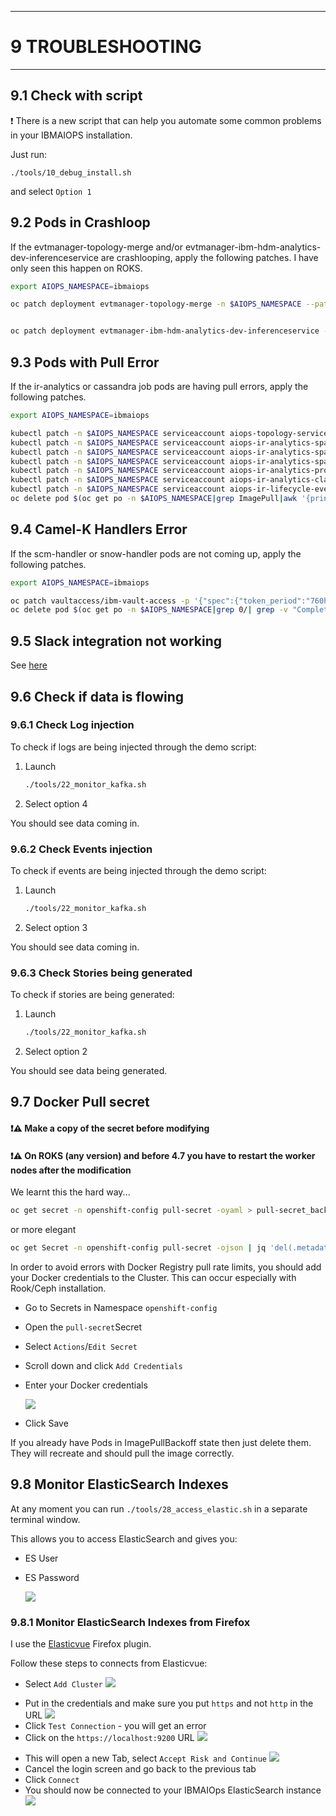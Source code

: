 ---------------------------------------------------------------

# 9 TROUBLESHOOTING
---------------------------------------------------------------

## 9.1 Check with script

❗ There is a new script that can help you automate some common problems in your IBMAIOPS installation.

Just run:

```
./tools/10_debug_install.sh
```

and select `Option 1`


## 9.2 Pods in Crashloop

If the evtmanager-topology-merge and/or evtmanager-ibm-hdm-analytics-dev-inferenceservice are crashlooping, apply the following patches. I have only seen this happen on ROKS.

```bash
export AIOPS_NAMESPACE=ibmaiops

oc patch deployment evtmanager-topology-merge -n $AIOPS_NAMESPACE --patch-file ./yaml/aiops/pazch/topology-merge-patch.yaml


oc patch deployment evtmanager-ibm-hdm-analytics-dev-inferenceservice -n $AIOPS_NAMESPACE --patch-file ./yaml/aiops/patch/evtmanager-inferenceservice-patch.yaml
```


<div style="page-break-after: always;"></div>

## 9.3 Pods with Pull Error

If the ir-analytics or cassandra job pods are having pull errors, apply the following patches. 

```bash
export AIOPS_NAMESPACE=ibmaiops

kubectl patch -n $AIOPS_NAMESPACE serviceaccount aiops-topology-service-account -p '{"imagePullSecrets": [{"name": "ibm-entitlement-key"}]}'
kubectl patch -n $AIOPS_NAMESPACE serviceaccount aiops-ir-analytics-spark-worker -p '{"imagePullSecrets": [{"name": "ibm-entitlement-key"}]}'
kubectl patch -n $AIOPS_NAMESPACE serviceaccount aiops-ir-analytics-spark-pipeline-composer -p '{"imagePullSecrets": [{"name": "ibm-entitlement-key"}]}'
kubectl patch -n $AIOPS_NAMESPACE serviceaccount aiops-ir-analytics-spark-master -p '{"imagePullSecrets": [{"name": "ibm-entitlement-key"}]}'
kubectl patch -n $AIOPS_NAMESPACE serviceaccount aiops-ir-analytics-probablecause -p '{"imagePullSecrets": [{"name": "ibm-entitlement-key"}]}'
kubectl patch -n $AIOPS_NAMESPACE serviceaccount aiops-ir-analytics-classifier -p '{"imagePullSecrets": [{"name": "ibm-entitlement-key"}]}'
kubectl patch -n $AIOPS_NAMESPACE serviceaccount aiops-ir-lifecycle-eventprocessor-ep -p '{"imagePullSecrets": [{"name": "ibm-entitlement-key"}]}'
oc delete pod $(oc get po -n $AIOPS_NAMESPACE|grep ImagePull|awk '{print$1}') -n $AIOPS_NAMESPACE


```


## 9.4 Camel-K Handlers Error

If the scm-handler or snow-handler pods are not coming up, apply the following patches. 

```bash
export AIOPS_NAMESPACE=ibmaiops

oc patch vaultaccess/ibm-vault-access -p '{"spec":{"token_period":"760h"}}' --type=merge -n $AIOPS_NAMESPACE
oc delete pod $(oc get po -n $AIOPS_NAMESPACE|grep 0/| grep -v "Completed"|awk '{print$1}') -n $AIOPS_NAMESPACE

```




## 9.5 Slack integration not working

See [here](../README.md#57-create-valid-ibmaiops-certificate-optional)

<div style="page-break-after: always;"></div>



## 9.6 Check if data is flowing

### 9.6.1 Check Log injection

To check if logs are being injected through the demo script:

1. Launch 

	```bash
	./tools/22_monitor_kafka.sh
	```
2. Select option 4

You should see data coming in.

### 9.6.2 Check Events injection

To check if events are being injected through the demo script:

1. Launch 

	```bash
	./tools/22_monitor_kafka.sh
	```
2. Select option 3

You should see data coming in.

### 9.6.3 Check Stories being generated

To check if stories are being generated:

1. Launch 

	```bash
	./tools/22_monitor_kafka.sh
	```
2. Select option 2

You should see data being generated.

<div style="page-break-after: always;"></div>

## 9.7 Docker Pull secret

####  ❗⚠️ Make a copy of the secret before modifying 
####  ❗⚠️ On ROKS (any version) and before 4.7 you have to restart the worker nodes after the modification  

We learnt this the hard way...

```bash
oc get secret -n openshift-config pull-secret -oyaml > pull-secret_backup.yaml
```

or more elegant

```bash
oc get Secret -n openshift-config pull-secret -ojson | jq 'del(.metadata.annotations, .metadata.creationTimestamp, .metadata.generation, .metadata.managedFields, .metadata.resourceVersion , .metadata.selfLink , .metadata.uid, .status)' > pull-secret_backup.json
```

In order to avoid errors with Docker Registry pull rate limits, you should add your Docker credentials to the Cluster.
This can occur especially with Rook/Ceph installation.

* Go to Secrets in Namespace `openshift-config`
* Open the `pull-secret`Secret
* Select `Actions`/`Edit Secret` 
* Scroll down and click `Add Credentials`
* Enter your Docker credentials

	![](./pics/dockerpull.png)

* Click Save

If you already have Pods in ImagePullBackoff state then just delete them. They will recreate and should pull the image correctly.




<div style="page-break-after: always;"></div>

## 9.8 Monitor ElasticSearch Indexes

At any moment you can run `./tools/28_access_elastic.sh` in a separate terminal window.

This allows you to access ElasticSearch and gives you:

* ES User
* ES Password

	![](./pics/es0.png)
	

### 9.8.1 Monitor ElasticSearch Indexes from Firefox

I use the [Elasticvue](https://addons.mozilla.org/en-US/firefox/addon/elasticvue/) Firefox plugin.

Follow these steps to connects from Elasticvue:

- Select `Add Cluster` 
	![](./pics/es1.png)

<div style="page-break-after: always;"></div>

- Put in the credentials and make sure you put `https` and not `http` in the URL
	![](./pics/es2.png)
- Click `Test Connection` - you will get an error
- Click on the `https://localhost:9200` URL
	![](./pics/es3.png)
	
<div style="page-break-after: always;"></div>

- This will open a new Tab, select `Accept Risk and Continue` 
	![](./pics/es4.png)
- Cancel the login screen and go back to the previous tab
- Click `Connect` 
- You should now be connected to your IBMAIOps ElasticSearch instance 
	![](./pics/es5.png)

<div style="page-break-after: always;"></div>

